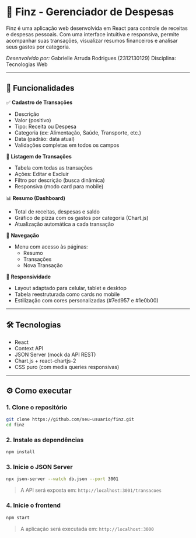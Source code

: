 
# 💸 Finz - Gerenciador de Despesas

Finz é uma aplicação web desenvolvida em React para controle de receitas e despesas pessoais. Com uma interface intuitiva e responsiva, permite acompanhar suas transações, visualizar resumos financeiros e analisar seus gastos por categoria.

*Desenvolvido por:* Gabrielle Arruda Rodrigues (2312130129)
Disciplina: Tecnologias Web

---

## 🚀 Funcionalidades

✅ **Cadastro de Transações**
- Descrição
- Valor (positivo)
- Tipo: Receita ou Despesa
- Categoria (ex: Alimentação, Saúde, Transporte, etc.)
- Data (padrão: data atual)
- Validações completas em todos os campos

📄 **Listagem de Transações**
- Tabela com todas as transações
- Ações: Editar e Excluir
- Filtro por descrição (busca dinâmica)
- Responsiva (modo card para mobile)

📊 **Resumo (Dashboard)**
- Total de receitas, despesas e saldo
- Gráfico de pizza com os gastos por categoria (Chart.js)
- Atualização automática a cada transação

🧭 **Navegação**
- Menu com acesso às páginas:
  - Resumo
  - Transações
  - Nova Transação

🎨 **Responsividade**
- Layout adaptado para celular, tablet e desktop
- Tabela reestruturada como cards no mobile
- Estilização com cores personalizadas (#7ed957 e #1e0b00)

---

## 🛠️ Tecnologias

- React
- Context API
- JSON Server (mock da API REST)
- Chart.js + react-chartjs-2
- CSS puro (com media queries responsivas)

---

## ⚙️ Como executar

### 1. Clone o repositório

```bash
git clone https://github.com/seu-usuario/finz.git
cd finz
```

### 2. Instale as dependências

```bash
npm install
```

### 3. Inicie o JSON Server

```bash
npx json-server --watch db.json --port 3001
```

> A API será exposta em: `http://localhost:3001/transacoes`

### 4. Inicie o frontend

```bash
npm start
```

> A aplicação será executada em: `http://localhost:3000`